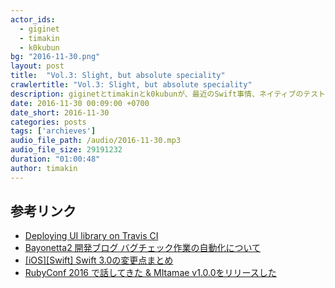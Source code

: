 ```yaml
---
actor_ids:
  - giginet
  - timakin
  - k0kubun
bg: "2016-11-30.png"
layout: post
title:  "Vol.3: Slight, but absolute speciality"
crawlertitle: "Vol.3: Slight, but absolute speciality"
description: giginetとtimakinとk0kubunが、最近のSwift事情、ネイティブのテスト実装、OSSでのソフトウェア開発のきっかけについて話しました。
date: 2016-11-30 00:09:00 +0700
date_short: 2016-11-30
categories: posts
tags: ['archieves']
audio_file_path: /audio/2016-11-30.mp3
audio_file_size: 29191232
duration: "01:00:48"
author: timakin
---
```


## 参考リンク

- [Deploying UI library on Travis CI](https://speakerdeck.com/giginet/deploying-ui-library-on-travis-ci)
- [Bayonetta2 開発ブログ バグチェック作業の自動化について](https://www.platinumgames.co.jp/dev-bayonetta2/article/881)
- [[iOS][Swift] Swift 3.0の変更点まとめ](http://dev.classmethod.jp/smartphone/iphone/implemented_proposals_for_swift3/)
- [RubyConf 2016 で話してきた & MItamae v1.0.0をリリースした](http://k0kubun.hatenablog.com/entry/rubyconf2016)

